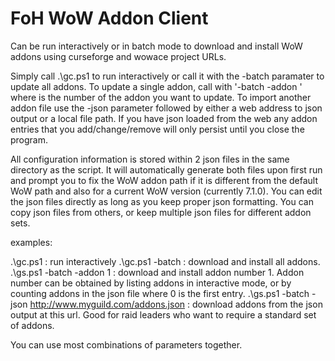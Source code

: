 # FoH WoW Addon Client

Can be run interactively or in batch mode to download and install WoW addons using curseforge and wowace project URLs.

Simply call .\gc.ps1 to run interactively or call it with the -batch paramater to update all addons. To update a single addon, call with '-batch -addon <number>' where <number> is the number of the addon you want to update. To import another addon file use the -json parameter followed by either a web address to json output or a local file path. If you have json loaded from the web any addon entries that you add/change/remove will only persist until you close the program. 

All configuration information is stored within 2 json files in the same directory as the script. It will automatically generate both files upon first run and prompt you to fix the WoW addon path if it is different from the default WoW path and also for a current WoW version (currently 7.1.0). You can edit the json files directly as long as you keep proper json formatting. You can copy json files from others, or keep multiple json files for different addon sets.

examples:

.\gc.ps1 : run interactively
.\gc.ps1 -batch : download and install all addons.
.\gs.ps1 -batch -addon 1 : download and install addon number 1. Addon number can be obtained by listing addons in interactive mode, or by counting addons in the json file where 0 is the first entry.
.\gs.ps1 -batch -json http://www.myguild.com/addons.json : download addons from the json output at this url. Good for raid leaders who want to require a standard set of addons.

You can use most combinations of parameters together.
